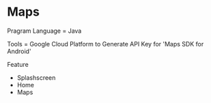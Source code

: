 # Maps

Pragram Language = Java

Tools = Google Cloud Platform to Generate API Key for 'Maps SDK for Android'

Feature
- Splashscreen
- Home
- Maps
